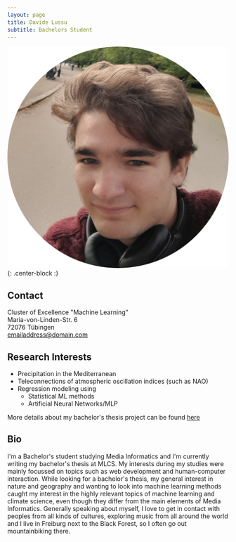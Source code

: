 ```yaml
---
layout: page
title: Davide Lussu
subtitle: Bachelors Student
---
```

![DL-ProfilePic](/img/dl_profile_pic.png){: .center-block :}


## Contact
Cluster of Excellence "Machine Learning"  
Maria-von-Linden-Str. 6  
72076 Tübingen  
[emailaddress@domain.com](mailto:davide.lussu@studen.uni-tuebingen.de)  

## Research Interests
- Precipitation in the Mediterranean
- Teleconnections of atmospheric oscillation indices (such as NAO)
- Regression modeling using
    - Statistical ML methods
    - Artificial Neural Networks/MLP

More details about my bachelor's thesis project can be found
[here](https://machineclimate.de/research/projects/#bachelors-projects)

## Bio
I'm a Bachelor's student studying Media Informatics and I'm currently writing
my bachelor's thesis at MLCS.  My interests during my studies were mainly
focussed on topics such as web development and human-computer interaction.
While looking for a bachelor's thesis, my general interest in nature and
geography and wanting to look into machine learning methods caught my interest
in the highly relevant topics of machine learning and climate science, even
though they differ from the main elements of Media Informatics.  Generally
speaking about myself, I love to get in contact with peoples from all kinds of
cultures, exploring music from all around the world and I live in Freiburg
next to the Black Forest, so I often go out mountainbiking there.

